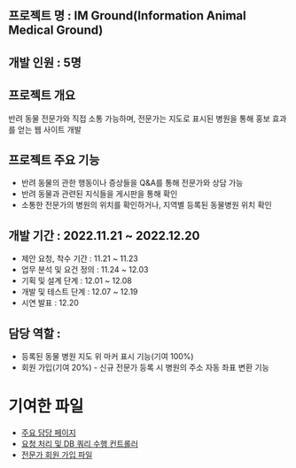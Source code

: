 ## 프로젝트 명 : IM Ground(Information Animal Medical Ground)
## 개발 인원 : 5명
## 프로젝트 개요
반려 동물 전문가와 직접 소통 가능하며, 전문가는 지도로 표시된 병원을 통해 홍보 효과를 얻는 웹 사이트 개발

## 프로젝트 주요 기능
* 반려 동물의 관한 행동이나 증상들을 Q&A를 통해 전문가와 상담 가능
* 반려 동물과 관련된 지식들을 게시판을 통해 확인
* 소통한 전문가의 병원의 위치를 확인하거나, 지역별 등록된 동물병원 위치 확인

## 개발 기간 : 2022.11.21 ~ 2022.12.20
* 제안 요청, 착수 기간 : 11.21 ~ 11.23
* 업무 분석 및 요건 정의 : 11.24 ~ 12.03
* 기획 및 설계 단계 : 12.01 ~ 12.08
* 개발 및 테스트 단계 : 12.07 ~ 12.19
* 시연 발표 : 12.20

## 담당 역할 :
* 등록된 동물 병원 지도 위 마커 표시 기능(기여 100%)
* 회원 가입(기여 20%) - 신규 전문가 등록 시 병원의 주소 자동 좌표 변환 기능


# 기여한 파일
* [주요 담당 페이지 ](https://github.com/DJSon2/im-ground-repository/blob/main/api/mapApi.html)
* [요청 처리 및 DB 쿼리 수행 컨트롤러](https://github.com/DJSon2/im-ground-repository/blob/main/MapApiController.java)
* [전문가 회원 가입 파일](https://github.com/DJSon2/im-ground-repository/blob/main/regist/regist-promember.html)
